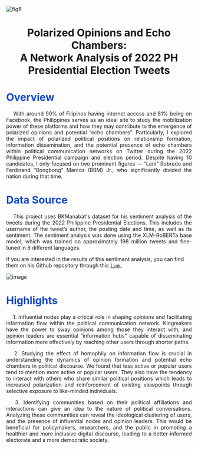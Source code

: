 ![fig6](https://github.com/lorainemnrc/network-science-ph_elections2022/assets/23328647/ece2e4c7-f0ee-4d93-8aaf-0a33fdadf387)

# <center> Polarized Opinions and Echo Chambers: <br> A Network Analysis of 2022 PH Presidential Election Tweets </center>

<h1 style="color: #1048CB"><b>Overview</b></h1>

<p align="justify"> &emsp;
  With around 90% of Filipinos having internet access and 81% being on Facebook, the Philippines serves as an ideal site to study the mobilization power of these platforms and how they may contribute to the emergence of polarized opinions and potential “echo chambers”. Particularly, I explored the impact of polarized political positions on relationship formation, information dissemination, and the potential presence of echo chambers within political communication networks on Twitter during the 2022 Philippine Presidential campaign and election period. Despite having 10 candidates, I only focused on two prominent figures — “Leni” Robredo and Ferdinand “Bongbong” Marcos (BBM) Jr., who significantly divided the nation during that time.
</p>

<h1 style="color: #1048CB"><b>Data Source</b></h1>

<p align="justify"> &emsp;
  This project uses BKManabat's dataset for his sentiment analysis of the tweets during the 2022 Philippine Presidential Elections. This includes the username of the tweet’s author, the posting date and time, as well as its sentiment. The sentiment analysis was done using the XLM-RoBERTa base model, which was trained on approximately 198 million tweets and fine-tuned in 8 different languages.
</p>

  If you are interested in the results of this sentiment analysis, you can find them on his Github repository through this [`link`](https://github.com/BKManabat/2022-presidential-sentiment-analysis-ph/tree/main#results).

![image](https://github.com/lorainemnrc/network-science-ph_elections2022/assets/23328647/7884c7f8-3a88-4a47-b24f-f3134d8e540e)


<h1 style="color: #1048CB"><b>Highlights</b></h1>

<p align="justify"> &emsp; 
1. Influential nodes play a critical role in shaping opinions and facilitating information flow within the political communication network. Kingmakers have the power to sway opinions among those they interact with, and opinion leaders are essential “information hubs” capable of disseminating information more effectively by reaching other users through shorter paths.
</p>
<p align="justify"> &emsp; 
2. Studying the effect of homophily on information flow is crucial in understanding the dynamics of opinion formation and potential echo chambers in political discourse. We found that less active or popular users tend to mention more active or popular users. They also have the tendency to interact with others who share similar political positions which leads to increased polarization and reinforcement of existing viewpoints through selective exposure to like-minded individuals.
</p>
<p align="justify"> &emsp; 
3. Identifying communities based on their political affiliations and interactions can give an idea to the nature of political conversations. Analyzing these communities can reveal the ideological clustering of users, and the presence of influential nodes and opinion leaders. This would be beneficial for policymakers, researchers, and the public in promoting a healthier and more inclusive digital discourse, leading to a better-informed electorate and a more democratic society.
</p>
  
